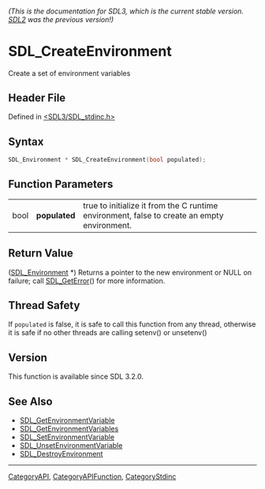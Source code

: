 ###### (This is the documentation for SDL3, which is the current stable version. [SDL2](https://wiki.libsdl.org/SDL2/) was the previous version!)
# SDL_CreateEnvironment

Create a set of environment variables

## Header File

Defined in [<SDL3/SDL_stdinc.h>](https://github.com/libsdl-org/SDL/blob/main/include/SDL3/SDL_stdinc.h)

## Syntax

```c
SDL_Environment * SDL_CreateEnvironment(bool populated);
```

## Function Parameters

|      |               |                                                                                             |
| ---- | ------------- | ------------------------------------------------------------------------------------------- |
| bool | **populated** | true to initialize it from the C runtime environment, false to create an empty environment. |

## Return Value

([SDL_Environment](SDL_Environment) *) Returns a pointer to the new
environment or NULL on failure; call [SDL_GetError](SDL_GetError)() for
more information.

## Thread Safety

If `populated` is false, it is safe to call this function from any thread,
otherwise it is safe if no other threads are calling setenv() or unsetenv()

## Version

This function is available since SDL 3.2.0.

## See Also

- [SDL_GetEnvironmentVariable](SDL_GetEnvironmentVariable)
- [SDL_GetEnvironmentVariables](SDL_GetEnvironmentVariables)
- [SDL_SetEnvironmentVariable](SDL_SetEnvironmentVariable)
- [SDL_UnsetEnvironmentVariable](SDL_UnsetEnvironmentVariable)
- [SDL_DestroyEnvironment](SDL_DestroyEnvironment)

----
[CategoryAPI](CategoryAPI), [CategoryAPIFunction](CategoryAPIFunction), [CategoryStdinc](CategoryStdinc)

